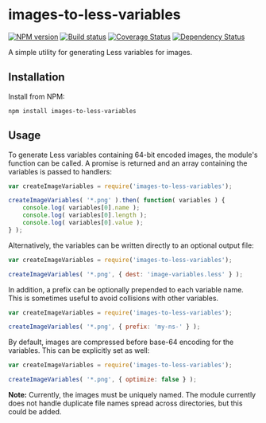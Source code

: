 # images-to-less-variables
[![NPM version][npm-image]][npm-url]
[![Build status][ci-image]][ci-url]
[![Coverage Status][coverage-image]][coverage-url]
[![Dependency Status][dependencies-image]][dependencies-url]

A simple utility for generating Less variables for images.

## Installation

Install from NPM:
```shell
npm install images-to-less-variables
```

## Usage

To generate Less variables containing 64-bit encoded images, the module's function can be called. A promise is returned and an array containing the variables is passed to handlers:

```javascript
var createImageVariables = require('images-to-less-variables');

createImageVariables( '*.png' ).then( function( variables ) {
	console.log( variables[0].name );
	console.log( variables[0].length );
	console.log( variables[0].value );
} );
```

Alternatively, the variables can be written directly to an optional output file:

```javascript
var createImageVariables = require('images-to-less-variables');

createImageVariables( '*.png', { dest: 'image-variables.less' } );
```

In addition, a prefix can be optionally prepended to each variable name. This is sometimes useful to avoid collisions with other variables.

```javascript
var createImageVariables = require('images-to-less-variables');

createImageVariables( '*.png', { prefix: 'my-ns-' } );
```

By default, images are compressed before base-64 encoding for the variables.  This can be explicitly set as well:

```javascript
var createImageVariables = require('images-to-less-variables');

createImageVariables( '*.png', { optimize: false } );
```

**Note:** Currently, the images must be uniquely named.  The module currently does not handle duplicate file names spread across directories, but this could be added.

[npm-url]: https://www.npmjs.org/package/images-to-less-variables
[npm-image]: https://img.shields.io/npm/v/images-to-less-variables.svg
[ci-url]: https://travis-ci.org/Brightspace/images-to-less-variables
[ci-image]: https://travis-ci.org/Brightspace/images-to-less-variables.svg?branch=master
[coverage-url]: https://coveralls.io/r/Brightspace/images-to-less-variables?branch=master
[coverage-image]: https://img.shields.io/coveralls/Brightspace/images-to-less-variables.svg
[dependencies-url]: https://david-dm.org/brightspace/images-to-less-variables
[dependencies-image]: https://img.shields.io/david/Brightspace/images-to-less-variables.svg
